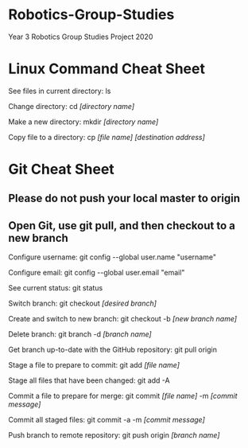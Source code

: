 # Robotics-Group-Studies
Year 3 Robotics Group Studies Project 2020

# Linux Command Cheat Sheet

See files in current directory: ls

Change directory: cd *[directory name]*

Make a new directory: mkdir *[directory name]*

Copy file to a directory: cp *[file name] [destination address]*

# Git Cheat Sheet

## **Please do not push your local master to origin**

## **Open Git, use git pull, and then checkout to a new branch**

Configure username: git config --global user.name "username"

Configure email: git config --global user.email "email"

See current status: git status

Switch branch: git checkout *[desired branch]*

Create and switch to new branch: git checkout -b *[new branch name]*

Delete branch: git branch -d *[branch name]*

Get branch up-to-date with the GitHub repository: git pull origin

Stage a file to prepare to commit: git add *[file name]*

Stage all files that have been changed: git add -A

Commit a file to prepare for merge: git commit *[file name]* -m *[commit message]*

Commit all staged files: git commit -a -m *[commit message]*

Push branch to remote repository: git push origin *[branch name]*

